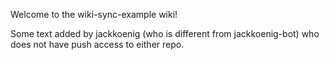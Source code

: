 Welcome to the wiki-sync-example wiki!

Some text added by jackkoenig (who is different from jackkoenig-bot) who does not have push access to either repo.

